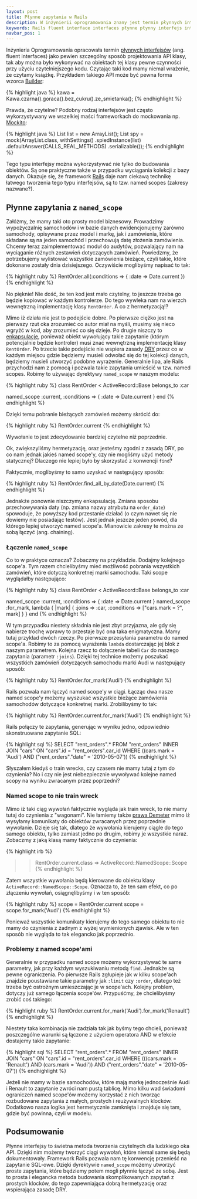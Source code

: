 ```yaml
---
layout: post
title: Płynne zapytania w Rails
description: W inżynierii oprogramowania znany jest termin płynnych interfejsów (ang. fluent interfaces). W rails przy pomocy dyrektywy named_scope możemy korzystać z tej techniki do tworzenia płynnych zapytań.
keywords: Rails fluent interface interfaces płynne płynny interfejs interfejsy named_scope searchlogic
navbar_pos: 1
---
```

Inżynieria Oprogramowania opracowała termin [płynnych interfejsów](http://en.wikipedia.org/wiki/Fluent_interface)
(ang. fluent interfaces) jako pewien szczególny sposób projektowania API klasy, tak aby można było wykonywać na obiektach
tej klasy pewne czynności przy użyciu czytelniejszego kodu. Czytając taki kod mamy niemal wrażenie, że czytamy
książkę. Przykładem takiego API może być pewna forma wzorca [Builder](http://en.wikipedia.org/wiki/Builder_pattern):

{% highlight java %}
kawa = Kawa.czarna().goraca().bez_cukru().ze_smietanka();
{% endhighlight %}

Prawda, że czytelne? Podobny rodzaj interfejsów jest często wykorzystywany we wszelkiej maści frameworkach do
mockowania np. [Mockito](http://mockito.org/):

{% highlight java %}
List list = new ArrayList();
List spy = mock(ArrayList.class, withSettings()
                .spiedInstance(list)
                .defaultAnswer(CALLS_REAL_METHODS)
                .serializable());
{% endhighlight %}

Tego typu interfejsy można wykorzystywać nie tylko do budowania obiektów. Są one praktyczne także w przypadku
wyciągania kolekcji z bazy danych. Okazuje się, że framework [Rails](http://rubyonrails.org/) daje nam ciekawą
technikę łatwego tworzenia tego typu interfejsów, są to tzw. named scopes (zakresy nazwane?).

## Płynne zapytania z ``named_scope``

Załóżmy, że mamy taki oto prosty model biznesowy. Prowadzimy wypożyczalnię samochodów i w bazie danych ewidencjonujemy
zarówno samochody, opisywane przez model i markę, jak i zamówienia, które składane są na jeden samochód i przechowują
datę złożenia zamówienia. Chcemy teraz zaimplementować moduł do audytów, pozwalający nam na wyciąganie różnych
zestawień dotyczących zamówień. Powiedzmy, że potrzebujemy wylistować wszystkie zamówienia bieżące, czyli takie, które
dokonane zostały dnia dzisiejszego. Oczywiście moglibyśmy napisać to tak:

{% highlight ruby %}
RentOrder.all(:conditions => { :date => Date.current })
{% endhighlight %}

<div class="wise_owl">
<p>No pięknie! Nie dość, że ten kod jest mało czytelny, to jeszcze trzeba go będzie kopiować w każdym kontrolerze.
Do tego wywleka nam na wierzch wewnętrzną implementację klasy <code>RentOrder</code>. A co z hermetyzacją!?</p>
</div>

Mimo iż działa nie jest to podejście dobre. Po pierwsze ciężko jest na pierwszy rzut oka zrozumieć co autor miał
na myśli, musimy się nieco wgryźć w kod, aby zrozumieć co się dzieje. Po drugie niszczy to [enkapsulację](http://pl.wikipedia.org/wiki/Hermetyzacja), ponieważ obiekt wywołujący
takie zapytanie (którym potencjalnie będzie kontroler) musi znać wewnętrzną implementację klasy ``RentOrder``. Po
trzecie takie podejście nie wspiera zasady [DRY](http://pl.wikipedia.org/wiki/DRY) przez co w każdym miejscu gdzie
będziemy musieli odwołać się do tej kolekcji danych, będziemy musieli utworzyć podobne wyrażenie. Generalnie lipa,
ale Rails przychodzi nam z pomocą i pozwala takie zapytania umieścić w tzw. named scopes. Robimy to używając dyrektywy
``named_scope`` w naszym modelu:

{% highlight ruby %}
class RentOrder < ActiveRecord::Base
  belongs_to :car

  named_scope :current, :conditions => { :date => Date.current }
end
{% endhighlight %}

Dzięki temu pobranie bieżących zamówień możemy skrócić do:

{% highlight ruby %}
RentOrder.current
{% endhighlight %}

Wywołanie to jest zdecydowanie bardziej czytelne niż poprzednie.

<div class="hola_dog">
<p>Ok, zwiększyliśmy hermetyzację, oraz jesteśmy zgodni z zasadą DRY, po co nam jednak jakieś named
scope'y, czy nie mogliśmy użyć metody statycznej? Dlaczego nie lepiej było by skorzystać z konwencji <code>find</code>?</p>
</div>

Faktycznie, moglibyśmy to samo uzyskać w następujący sposób:

{% highlight ruby %}
RentOrder.find_all_by_date(Date.current)
{% endhighlight %}

Jednakże ponownie niszczymy enkapsulację. Zmiana sposobu przechowywania daty (np. zmiana nazwy atrybutu na
``order_date``) spowoduje, że powyższy kod przestanie działać (o czym nawet się nie dowiemy nie posiadając testów).
Jest jednak jeszcze jeden powód, dla którego lepiej utworzyć named scope'a. Mianowicie zakresy te można ze
sobą łączyć (ang. chaining).

### Łączenie ``named_scope``

Co to w praktyce oznacza? Zobaczmy na przykładzie. Dodajmy kolejnego scope'a. Tym
razem chcielibyśmy mieć możliwość pobrania wszystkich zamówień, które dotyczą konkretnej marki samochodu. Taki
scope wyglądałby następująco:

{% highlight ruby %}
class RentOrder < ActiveRecord::Base
  belongs_to :car

  named_scope :current, :conditions => { :date => Date.current }
  named_scope :for_mark, lambda { |mark|
    { :joins => :car, :conditions => ["cars.mark = ?", mark] }
  }
end
{% endhighlight %}

W tym przypadku niestety składnia nie jest zbyt przyjazna, ale gdy się nabierze trochę wprawy to przestaje
być ona taka enigmatyczna. Mamy tutaj przykład dwóch rzeczy. Po pierwsze przesyłania parametru do
named scope'a. Robimy to za pomocą wyrażenia ``lambda`` dostarczając jej blok z naszym parametrem. Kolejna rzecz
to dołączenie tabeli ``Car`` do naszego zapytania (parametr ``:joins``). Dzięki tej technice możemy
poszukać wszystkich zamówień dotyczących samochodu marki Audi w następujący sposób:

{% highlight ruby %}
RentOrder.for_mark('Audi')
{% endhighlight %}

Rails pozwala nam łączyć named scope'y w ciągi. Łącząc dwa nasze named scope'y możemy wyszukać wszystkie bieżące zamówienia samochodów
dotyczące konkretnej marki. Zrobilibyśmy to tak:

{% highlight ruby %}
RentOrder.current.for_mark('Audi')
{% endhighlight %}

Rails połączy te zapytania, generując w wyniku jedno, odpowiednio skonstruowane zapytanie SQL:

{% highlight sql %}
SELECT "rent_orders".* FROM "rent_orders" INNER JOIN "cars" ON "cars".id = "rent_orders".car_id WHERE ((cars.mark = 'Audi') AND ("rent_orders"."date" = '2010-05-07'))
{% endhighlight %}

<div class="hola_dog">
<p>Słyszałem kiedyś o train wrecks, czy czasem nie mamy tutaj z tym do czynienia? No i czy
nie jest niebezpiecznie wywoływać kolejne named scopy na wyniku zwracanym przez poprzedni?</p>
</div>

### Named scope to nie train wreck

Mimo iż taki ciąg wywołań faktycznie wygląda jak train wreck, to nie mamy tutaj do czynienia z "wagonami". Nie
łamiemy także [prawa Demeter](http://pl.wikipedia.org/wiki/Prawo_Demeter) mimo iż wysyłamy komunikaty do obiektów
zwracanych przez poprzednie wywołanie. Dzieje się tak, dlatego że wywołania kierujemy ciągle do tego samego
obiektu, tylko zamiast jedno po drugim, robimy je wszystkie naraz. Zobaczmy z jaką klasą mamy faktycznie do czynienia:

{% highlight irb %}
>> RentOrder.current.class
 => ActiveRecord::NamedScope::Scope
{% endhighlight %}

Zatem wszystkie wywołania będą kierowane do obiektu klasy ``ActiveRecord::NamedScope::Scope``. Oznacza to, że ten sam
efekt, co po złączeniu wywołań, osiągnęlibyśmy i w ten sposób:

{% highlight ruby %}
scope = RentOrder.current
scope = scope.for_mark('Audi')
{% endhighlight %}

Ponieważ wszystkie komunikaty kierujemy do tego samego obiektu to nie mamy do czynienia z żadnym z wyżej wymienionych
zjawisk. Ale w ten sposób nie wygląda to tak elegancko jak poprzednio.

### Problemy z named scope'ami

Generalnie w przypadku named scope możemy wykorzystywać te same parametry, jak przy każdym wyszukiwaniu
metodą ``find``. Jednakże są pewne ograniczenia. Po pierwsze Rails zgłupieje jak w kilku scope'ach znajdzie
poustawiane takie parametry jak ``:limit`` czy ``:order``, dlatego też trzeba być ostrożnym umieszczając
je w scope'ach. Kolejny problem, dotyczy już samego łączenia scope'ów. Przypuśćmy, że chcielibyśmy zrobić coś
takiego:

{% highlight ruby %}
RentOrder.current.for_mark('Audi').for_mark('Renault')
{% endhighlight %}

Niestety taka kombinacja nie zadziała tak jak byśmy tego chcieli, ponieważ poszczególne warunki są łączone
z użyciem operatora AND w efekcie dostajemy takie zapytanie:

{% highlight sql %}
SELECT "rent_orders".* FROM "rent_orders" INNER JOIN "cars" ON "cars".id = "rent_orders".car_id WHERE (((cars.mark = 'Renault') AND (cars.mark = 'Audi')) AND ("rent_orders"."date" = '2010-05-07'))
{% endhighlight %}

Jeżeli nie mamy w bazie samochodów, które mają markę jednocześnie Audi i Renault to zapytanie zwróci nam pustą
tablicę. Mimo kilku wad świadomi ograniczeń named scope'ów możemy korzystać z nich tworząc rozbudowane zapytania z
małych, prostych i reużywalnych klocków. Dodatkowo nasza logika jest hermetycznie zamknięta i znajduje się tam,
gdzie być powinna, czyli w modelu.

## Podsumowanie

Płynne interfejsy to świetna metoda tworzenia czytelnych dla ludzkiego oka API. Dzięki nim możemy tworzyć
ciągi wywołań, które niemal same się będą dokumentowały. Framework Rails pozwala nam tę konwencję przenieść
na zapytanie SQL-owe. Dzięki dyrektywie ``named_scope`` możemy utworzyć proste zapytania, które będziemy
potem mogli płynnie łączyć ze sobą. Jest to prosta i elegancka metoda budowania skomplikowanych
zapytań z prostych klocków, do tego zapewniająca dobrą hermetyzację oraz wspierająca zasadę DRY.